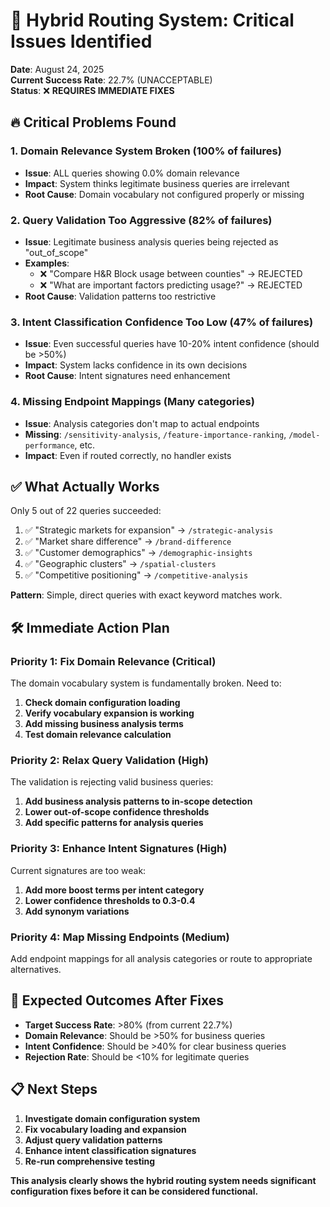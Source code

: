 # 🚨 Hybrid Routing System: Critical Issues Identified

**Date**: August 24, 2025  
**Current Success Rate**: 22.7% (UNACCEPTABLE)  
**Status**: ❌ **REQUIRES IMMEDIATE FIXES**

## 🔥 **Critical Problems Found**

### 1. **Domain Relevance System Broken** (100% of failures)
- **Issue**: ALL queries showing 0.0% domain relevance
- **Impact**: System thinks legitimate business queries are irrelevant
- **Root Cause**: Domain vocabulary not configured properly or missing

### 2. **Query Validation Too Aggressive** (82% of failures) 
- **Issue**: Legitimate business analysis queries being rejected as "out_of_scope"
- **Examples**: 
  - ❌ "Compare H&R Block usage between counties" → REJECTED
  - ❌ "What are important factors predicting usage?" → REJECTED  
- **Root Cause**: Validation patterns too restrictive

### 3. **Intent Classification Confidence Too Low** (47% of failures)
- **Issue**: Even successful queries have 10-20% intent confidence (should be >50%)
- **Impact**: System lacks confidence in its own decisions
- **Root Cause**: Intent signatures need enhancement

### 4. **Missing Endpoint Mappings** (Many categories)
- **Issue**: Analysis categories don't map to actual endpoints
- **Missing**: `/sensitivity-analysis`, `/feature-importance-ranking`, `/model-performance`, etc.
- **Impact**: Even if routed correctly, no handler exists

## ✅ **What Actually Works**

Only 5 out of 22 queries succeeded:
1. ✅ "Strategic markets for expansion" → `/strategic-analysis` 
2. ✅ "Market share difference" → `/brand-difference`
3. ✅ "Customer demographics" → `/demographic-insights`
4. ✅ "Geographic clusters" → `/spatial-clusters` 
5. ✅ "Competitive positioning" → `/competitive-analysis`

**Pattern**: Simple, direct queries with exact keyword matches work.

## 🛠️ **Immediate Action Plan**

### **Priority 1: Fix Domain Relevance (Critical)**
The domain vocabulary system is fundamentally broken. Need to:

1. **Check domain configuration loading**
2. **Verify vocabulary expansion is working** 
3. **Add missing business analysis terms**
4. **Test domain relevance calculation**

### **Priority 2: Relax Query Validation (High)**
The validation is rejecting valid business queries:

1. **Add business analysis patterns to in-scope detection**
2. **Lower out-of-scope confidence thresholds**
3. **Add specific patterns for analysis queries**

### **Priority 3: Enhance Intent Signatures (High)**
Current signatures are too weak:

1. **Add more boost terms per intent category**
2. **Lower confidence thresholds to 0.3-0.4**
3. **Add synonym variations**

### **Priority 4: Map Missing Endpoints (Medium)**
Add endpoint mappings for all analysis categories or route to appropriate alternatives.

## 🎯 **Expected Outcomes After Fixes**

- **Target Success Rate**: >80% (from current 22.7%)
- **Domain Relevance**: Should be >50% for business queries
- **Intent Confidence**: Should be >40% for clear business queries  
- **Rejection Rate**: Should be <10% for legitimate queries

## 📋 **Next Steps**

1. **Investigate domain configuration system**
2. **Fix vocabulary loading and expansion**  
3. **Adjust query validation patterns**
4. **Enhance intent classification signatures**
5. **Re-run comprehensive testing**

**This analysis clearly shows the hybrid routing system needs significant configuration fixes before it can be considered functional.**